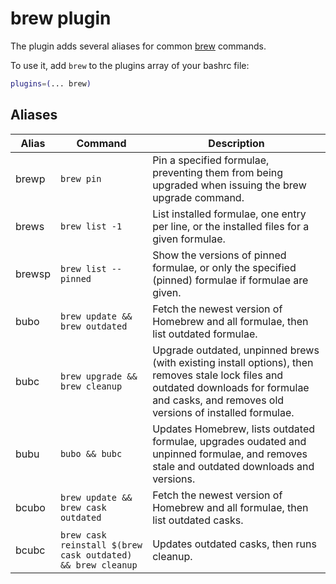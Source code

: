 # brew plugin

The plugin adds several aliases for common [brew](https://brew.sh) commands.

To use it, add `brew` to the plugins array of your bashrc file:

```bash
plugins=(... brew)
```

## Aliases

| Alias  | Command              | Description   |
|--------|----------------------|---------------|
| brewp  | `brew pin`           | Pin a specified formulae, preventing them from being upgraded when issuing the brew upgrade <formulae> command. |
| brews  | `brew list -1`       | List installed formulae, one entry per line, or the installed files for a given formulae. |
| brewsp | `brew list --pinned` | Show the versions of pinned formulae, or only the specified (pinned) formulae if formulae are given. |
| bubo   | `brew update && brew outdated` | Fetch the newest version of Homebrew and all formulae, then list outdated formulae. |
| bubc   | `brew upgrade && brew cleanup` | Upgrade outdated, unpinned brews (with existing install options), then removes stale lock files and outdated downloads for formulae and casks, and removes old versions of installed formulae. |
| bubu   | `bubo && bubc`       | Updates Homebrew, lists outdated formulae, upgrades oudated and unpinned formulae, and removes stale and outdated downloads and versions. |
| bcubo  | `brew update && brew cask outdated` | Fetch the newest version of Homebrew and all formulae, then list outdated casks. |
| bcubc  | `brew cask reinstall $(brew cask outdated) && brew cleanup` | Updates outdated casks, then runs cleanup. |